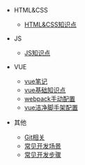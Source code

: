 - HTML&CSS

  - [HTML&CSS知识点](./html&css/1.html总结.md)

- JS

  - [JS知识点](./js/2.JS.md)

- VUE

  - [vue笔记](./vue/3.vue笔记.md)
  - [vue基础知识点](./vue/4.vue基础阶段知识点总结.md)
  - [webpack手动配置](./vue/1.webpack配置.md)
  - [vue洁净脚手架配置](./vue/2.vue洁净脚手架配置.md)

- 其他

  - [Git相关](./others/3.git相关操作.md)
  - [常见开发场景](./others/1.常见开发场景代码.md)
  - [常见开发步骤](./others/2.常见开发场景步骤.md)